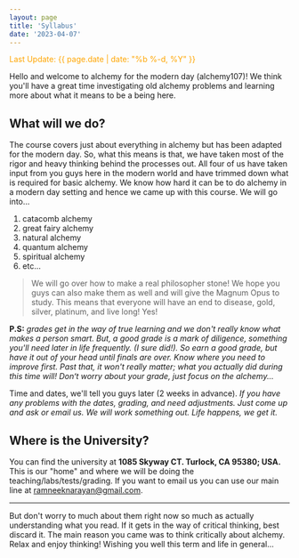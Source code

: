 ```yaml
---
layout: page
title: 'Syllabus'
date: '2023-04-07'
---
```


<span style="color:orange">Last Update: {{ page.date | date: "%b %-d, %Y" }}</span>

<!-- you can put your syllabus here...just note the date you updated it last in the yml, change it accordingly year-month-day, just for rendering -->

Hello and welcome to alchemy for the modern day (alchemy107)! We think you'll have a great time investigating old alchemy problems and learning more about what it means to be a being here.

## What will we do?

The course covers just about everything in alchemy but has been adapted for the modern day. So, what this means is that, we have taken most of the rigor and heavy thinking behind the processes out. All four of us have taken input from you guys here in the modern world and have trimmed down what is required for basic alchemy. We know how hard it can be to do alchemy in a modern day setting and hence we came up with this course. We will go into...

1. catacomb alchemy
2. great fairy alchemy
3. natural alchemy
4. quantum alchemy
5. spiritual alchemy
6. etc...

> We will go over how to make a real philosopher stone! We hope you guys can also make them as well and will give the Magnum Opus to study. This means that everyone will have an end to disease, gold, silver, platinum, and live long! Yes!

**P.S:** *grades get in the way of true learning and we don't really know what makes a person smart. But, a good grade is a mark of diligence, something you'll need later in life frequently. (I sure did!). So earn a good grade, but have it out of your head until finals are over. Know where you need to improve first. Past that, it won't really matter; what you actually did during this time will! Donʻt worry about your grade, just focus on the alchemy...*

Time and dates, we'll tell you guys later (2 weeks in advance). *If you have any problems with the dates, grading, and need adjustments. Just come up and ask or email us. We will work something out. Life happens, we get it.*

## Where is the University?

You can find the university at **1085 Skyway CT. Turlock, CA 95380; USA.** This is our "home" and where we will be doing the teaching/labs/tests/grading. If you want to email us you can use our main line at <a href="mailto:{{ site.email }}">ramneeknarayan@gmail.com</a>.

---

But don't worry to much about them right now so much as actually understanding what you read. If it gets in the way of critical thinking, best discard it. The main reason you came was to think critically about alchemy. Relax and enjoy thinking! Wishing you well this term and life in general...
